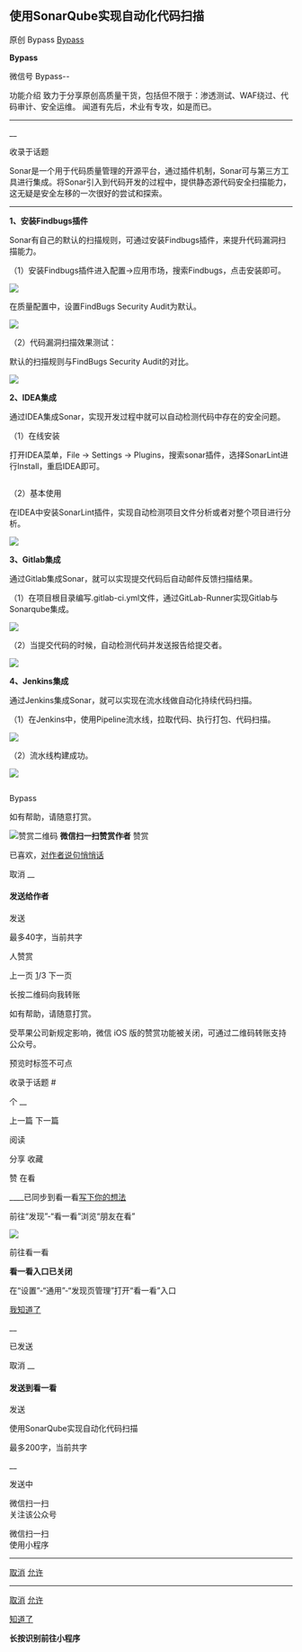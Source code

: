 ##  使用SonarQube实现自动化代码扫描

原创 Bypass [ Bypass ](javascript:void\(0\);)

**Bypass** ![]()

微信号 Bypass--

功能介绍 致力于分享原创高质量干货，包括但不限于：渗透测试、WAF绕过、代码审计、安全运维。 闻道有先后，术业有专攻，如是而已。

____

__

收录于话题

Sonar是一个用于代码质量管理的开源平台，通过插件机制，Sonar可与第三方工具进行集成。将Sonar引入到代码开发的过程中，提供静态源代码安全扫描能力，这无疑是安全左移的一次很好的尝试和探索。

* * *

 **1、安装Findbugs插件**  

Sonar有自己的默认的扫描规则，可通过安装Findbugs插件，来提升代码漏洞扫描能力。

（1）安装Findbugs插件进入配置→应用市场，搜索Findbugs，点击安装即可。

![](http://hk-proxy.gitwarp.com/https://raw.githubusercontent.com/tuchuang9/tc1/refs/heads/main/public/20210811100635.png)

在质量配置中，设置FindBugs Security Audit为默认。

![](http://hk-proxy.gitwarp.com/https://raw.githubusercontent.com/tuchuang9/tc1/refs/heads/main/public/20210811100642.png)

（2）代码漏洞扫描效果测试：

默认的扫描规则与FindBugs Security Audit的对比。

![](http://hk-proxy.gitwarp.com/https://raw.githubusercontent.com/tuchuang9/tc1/refs/heads/main/public/20210811100643.png)

 **2、IDEA集成**

通过IDEA集成Sonar，实现开发过程中就可以自动检测代码中存在的安全问题。

（1）在线安装

打开IDEA菜单，File → Settings → Plugins，搜索sonar插件，选择SonarLint进行Install，重启IDEA即可。

![]()

（2）基本使用

在IDEA中安装SonarLint插件，实现自动检测项目文件分析或者对整个项目进行分析。

![](http://hk-proxy.gitwarp.com/https://raw.githubusercontent.com/tuchuang9/tc1/refs/heads/main/public/20210811100644.png)

 **3、Gitlab集成**

通过Gitlab集成Sonar，就可以实现提交代码后自动邮件反馈扫描结果。

（1）在项目根目录编写.gitlab-ci.yml文件，通过GitLab-Runner实现Gitlab与Sonarqube集成。

![](http://hk-proxy.gitwarp.com/https://raw.githubusercontent.com/tuchuang9/tc1/refs/heads/main/public/20210811100645.png)

（2）当提交代码的时候，自动检测代码并发送报告给提交者。

![](http://hk-proxy.gitwarp.com/https://raw.githubusercontent.com/tuchuang9/tc1/refs/heads/main/public/20210811100646.png)

 **4、Jenkins集成**

通过Jenkins集成Sonar，就可以实现在流水线做自动化持续代码扫描。

（1）在Jenkins中，使用Pipeline流水线，拉取代码、执行打包、代码扫描。

![](http://hk-proxy.gitwarp.com/https://raw.githubusercontent.com/tuchuang9/tc1/refs/heads/main/public/20210811100647.png)

（2）流水线构建成功。  

![](http://hk-proxy.gitwarp.com/https://raw.githubusercontent.com/tuchuang9/tc1/refs/heads/main/public/20210811100648.png)

![]()

Bypass

如有帮助，请随意打赏。

![赞赏二维码]() **微信扫一扫赞赏作者** 赞赏

已喜欢，[对作者说句悄悄话](javascript:;)

取消 __

#### 发送给作者

发送

最多40字，当前共字

[](javascript:;) 人赞赏

上一页 [1](javascript:;)/3 下一页

长按二维码向我转账

如有帮助，请随意打赏。

受苹果公司新规定影响，微信 iOS 版的赞赏功能被关闭，可通过二维码转账支持公众号。

预览时标签不可点

收录于话题 #

个 __

上一篇 下一篇

阅读

分享 收藏

赞 在看

____已同步到看一看[写下你的想法](javascript:;)

前往“发现”-“看一看”浏览“朋友在看”

![](//res.wx.qq.com/mmbizwap/zh_CN/htmledition/images/pic/appmsg/pic_like_comment55871f.png)

前往看一看

**看一看入口已关闭**

在“设置”-“通用”-“发现页管理”打开“看一看”入口

[我知道了](javascript:;)

__

已发送

取消 __

####  发送到看一看

发送

使用SonarQube实现自动化代码扫描

最多200字，当前共字

__

发送中

微信扫一扫  
关注该公众号

微信扫一扫  
使用小程序

****

[取消](javascript:void\(0\);) [允许](javascript:void\(0\);)

****

[取消](javascript:void\(0\);) [允许](javascript:void\(0\);)

[知道了](javascript:;)

**长按识别前往小程序**

![]()

